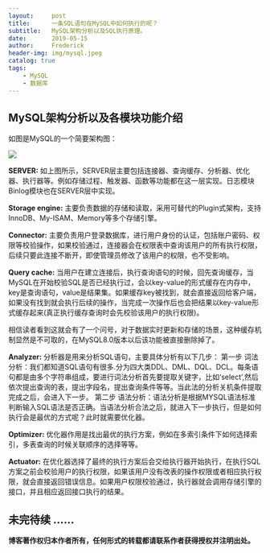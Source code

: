 ```yaml
---
layout:     post
title:      一条SQL语句在MySQL中如何执行的呢？
subtitle:   MySQL架构分析以及SQL执行原理。
date:       2019-05-15
author:     Frederick
header-img: img/mysql.jpeg
catalog: true
tags:
    - MySQL
    - 数据库
---
```

## MySQL架构分析以及各模块功能介绍

如图是MySQL的一个简要架构图：

![](https://github.com/FrederickHou/FrederickHou.github.io/blob/master/img/mysql_framework.png?raw=true)

**SERVER:** 如上图所示，SERVER层主要包括连接器、查询缓存、分析器、优化器、执行器等。例如存储过程、触发器、函数等功能都在这一层实现。日志模块Binlog模块也在SERVER层中实现。

**Storage engine:** 主要负责数据的存储和读取，采用可替代的Plugin式架构，支持InnoDB、My-ISAM、Memory等多个存储引擎。

**Connector:** 主要负责用户登录数据库，进行用户身份的认证，包括账户密码、权限等校验操作，如果校验通过，连接器会在权限表中查询该用户的所有执行权限，后续只要此连接不断开，即使管理员修改了该用户的权限，也不受影响。

**Query cache:** 当用户在建立连接后，执行查询语句的时候，回先查询缓存，当MySQL在开始校验SQL是否已经执行过，会以key-value的形式缓存在内存中，key是查询语句，value是结果集。如果缓存key被找到，就会直接返回给客户端，如果没有找到就会执行后续的操作，当完成一次操作后也会把结果以key-value形式缓存起来(真正执行缓存查询时会先校验该用户的执行权限)。

相信读者看到这就会有了一个问号，对于数据实时更新和存储的场景，这种缓存机制显然是不可取的，在MySQL8.0版本以后该功能被直接删除掉了。

**Analyzer:** 分析器是用来分析SQL语句，主要具体分析有以下几步：
第一步 词法分析：我们都知道SQL语句有很多.分为四大类DDL、DML、DQL、DCL。每条语句都是由多个字符串组成，要进行词法分析首先要提取关键字，比如‘select’,然后依次提出查询的表，提出字段名，提出查询条件等等。当此法的分析关机条件提取完成之后，会进入下一步。
第二步 语法分析：语法分析是根据MYSQL语法标准判断输入SQL语法是否正确。当语法分析合法之后，就进入下一步执行，但是如何执行会是最优的方式呢？此时就需要优化器。

**Optimizer:** 优化器作用是找出最优的执行方案，例如在多索引条件下如何选择索引，多表查询的时候关联顺序的选择等等。

**Actuator:** 在优化器选择了最终的执行方案后会交给执行器开始执行，在执行SQL方案之前会校验用户的执行权限，如果该用户没有改表的操作权限或者相应执行权限，就会直接返回错误信息。如果用户权限校验通过，执行器就会调用存储引擎的接口，并且相应返回接口执行的结果。


## 未完待续 ......

**博客著作权归本作者所有，任何形式的转载都请联系作者获得授权并注明出处。**